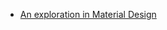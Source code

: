 * [An exploration in Material Design](https://medium.com/@abrodo/an-exploration-in-material-design-by-feedly-8c1a1cbdfdcd)
